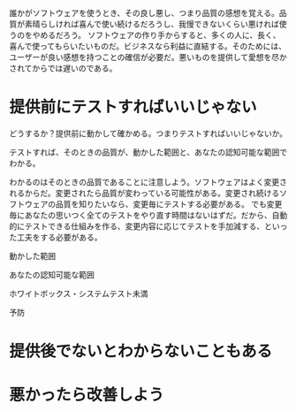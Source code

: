 誰かがソフトウェアを使うとき、その良し悪し、つまり品質の感想を覚える。品質が素晴らしければ喜んで使い続けるだろうし、我慢できないくらい悪ければ使うのをやめるだろう。
ソフトウェアの作り手からすると、多くの人に、長く、喜んで使ってもらいたいものだ。ビジネスなら利益に直結する。そのためには、ユーザーが良い感想を持つことの確信が必要だ。悪いものを提供して愛想を尽かされてからでは遅いのである。

# 提供前にテストすればいいじゃない
どうするか？提供前に動かして確かめる。つまりテストすればいいじゃないか。

テストすれば、そのときの品質が、動かした範囲と、あなたの認知可能な範囲でわかる。

わかるのはそのときの品質であることに注意しよう。ソフトウェアはよく変更されるからだ。変更されたら品質が変わっている可能性がある。変更され続けるソフトウェアの品質を知りたいなら、変更毎にテストする必要がある。
でも変更毎にあなたの思いつく全てのテストをやり直す時間はないはずだ。だから、自動的にテストできる仕組みを作る、変更内容に応じてテストを手加減する、といった工夫をする必要がある。

動かした範囲

あなたの認知可能な範囲

ホワイトボックス・システムテスト未満

予防

# 提供後でないとわからないこともある


# 悪かったら改善しよう